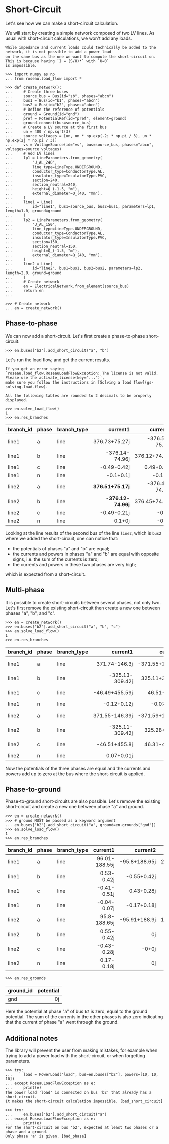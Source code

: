 # Short-Circuit

Let's see how we can make a short-circuit calculation.

We will start by creating a simple network composed of two LV lines. As usual with short-circuit calculations, we
won't add any loads.

```{note}
While impedance and current loads could technically be added to the network, it is not possible to add a power load
on the same bus as the one we want to compute the short-circuit on. This is because having `I = (S/U)*` with `U=0`
is impossible.
```

```pycon
>>> import numpy as np
... from roseau.load_flow import *

>>> def create_network():
...     # Create three buses
...     source_bus = Bus(id="sb", phases="abcn")
...     bus1 = Bus(id="b1", phases="abcn")
...     bus2 = Bus(id="b2", phases="abcn")
...     # Define the reference of potentials
...     ground = Ground(id="gnd")
...     pref = PotentialRef(id="pref", element=ground)
...     ground.connect(bus=source_bus)
...     # Create a LV source at the first bus
...     un = 400 / np.sqrt(3)
...     source_voltages = [un, un * np.exp(-2j * np.pi / 3), un * np.exp(2j * np.pi / 3)]
...     vs = VoltageSource(id="vs", bus=source_bus, phases="abcn", voltages=source_voltages)
...     # Add LV lines
...     lp1 = LineParameters.from_geometry(
...         "U_AL_240",
...         line_type=LineType.UNDERGROUND,
...         conductor_type=ConductorType.AL,
...         insulator_type=InsulatorType.PVC,
...         section=240,
...         section_neutral=240,
...         height=Q_(-1.5, "m"),
...         external_diameter=Q_(40, "mm"),
...     )
...     line1 = Line(
...         id="line1", bus1=source_bus, bus2=bus1, parameters=lp1, length=1.0, ground=ground
...     )
...     lp2 = LineParameters.from_geometry(
...         "U_AL_150",
...         line_type=LineType.UNDERGROUND,
...         conductor_type=ConductorType.AL,
...         insulator_type=InsulatorType.PVC,
...         section=150,
...         section_neutral=150,
...         height=Q_(-1.5, "m"),
...         external_diameter=Q_(40, "mm"),
...     )
...     line2 = Line(
...         id="line2", bus1=bus1, bus2=bus2, parameters=lp2, length=2.0, ground=ground
...     )
...     # Create network
...     en = ElectricalNetwork.from_element(source_bus)
...     return en
...

>>> # Create network
... en = create_network()
```

## Phase-to-phase

We can now add a short-circuit. Let's first create a phase-to-phase short-circuit:

```pycon
>>> en.buses["b2"].add_short_circuit("a", "b")
```

Let's run the load flow, and get the current results.

```{note}
If you get an error saying
`roseau.load_flow.RoseauLoadFlowException: The license is not valid. Please use the activate_license(key="...")`,
make sure you follow the instructions in [Solving a load flow](gs-solving-load-flow).
```

```{note}
All the following tables are rounded to 2 decimals to be properly displayed.
```

```pycon
>>> en.solve_load_flow()
1
>>> en.res_branches
```

| branch_id | phase | branch_type |           current1 |       current2 |             power1 |                  power2 |      potential1 |        potential2 |
| :-------- | :---- | :---------- | -----------------: | -------------: | -----------------: | ----------------------: | --------------: | ----------------: |
| line1     | a     | line        |      376.73+75.27j | -376.51-75.17j | 87001.28-17383.79j |     -69627.19+24139.31j |       230.94-0j |     190.15-26.15j |
| line1     | b     | line        |     -376.14-74.96j |  376.12+74.96j |  58424.2+66571.89j |     -41140.23-59809.99j |    -115.47-200j |    -74.72-173.91j |
| line1     | c     | line        |        -0.49-0.42j |     0.49+0.21j |      -26.77-147.2j |          -14.92+126.89j |    -115.47+200j |   -117.06+208.26j |
| line1     | n     | line        |          -0.1+0.1j |        -0.1-0j |                 0j |             -0.15+0.85j |              0j |         1.63-8.2j |
| line2     | a     | line        |  **376.51+75.17j** | -376.45-74.93j | 69627.19-24139.31j | **-14217.87+41992.82j** |   190.15-26.15j | **57.69-100.07j** |
| line2     | b     | line        | **-376.12-74.96j** |  376.45+74.93j | 41140.23+59809.99j |  **14217.87-41992.82j** |  -74.72-173.91j | **57.69-100.07j** |
| line2     | c     | line        |        -0.49-0.21j |          -0+0j |      14.92-126.89j |                     -0j | -117.06+208.26j |   -120.25+224.73j |
| line2     | n     | line        |             0.1+0j |          -0+0j |         0.15-0.85j |                   -0+0j |       1.63-8.2j |        4.88-24.6j |

Looking at the line results of the second bus of the line `line2`, which is `bus2` where we added the short-circuit,
one can notice that:

- the potentials of phases "a" and "b" are equal;
- the currents and powers in phases "a" and "b" are equal with opposite signs, i.e. the sum of the currents is zero;
- the currents and powers in these two phases are very high;

which is expected from a short-circuit.

## Multi-phase

It is possible to create short-circuits between several phases, not only two. Let's first remove the existing
short-circuit then create a new one between phases "a", "b", and "c".

```pycon
>>> en = create_network()
>>> en.buses["b2"].add_short_circuit("a", "b", "c")
>>> en.solve_load_flow()
1
>>> en.res_branches
```

| branch_id | phase | branch_type |        current1 |        current2 |             power1 |              power2 |     potential1 |      potential2 |
| :-------- | :---- | :---------- | --------------: | --------------: | -----------------: | ------------------: | -------------: | --------------: |
| line1     | a     | line        |   371.74-146.3j | -371.55+146.39j | 85849.21+33785.73j | -63525.86-24647.04j |      230.94-0j |    170.63-0.89j |
| line1     | b     | line        | -325.13-309.42j |  325.11+309.42j | 99425.42+29296.79j | -75755.18-20038.43j |   -115.47-200j |  -91.49-148.71j |
| line1     | c     | line        |  -46.49+455.59j |    46.51-455.8j | 96487.73+43308.59j | -75409.94-31858.46j |   -115.47+200j |  -85.88+156.68j |
| line1     | n     | line        |     -0.12+0.12j |     -0.07-0.01j |                 0j |          -0.4+0.53j |             0j |      6.74-7.09j |
| line2     | a     | line        |  371.55-146.39j | -371.59+146.56j | 63525.86+24647.04j |    3541.55-1646.58j |   170.63-0.89j | **-6.74+7.09j** |
| line2     | b     | line        | -325.11-309.42j |   325.28+309.3j | 75755.18+20038.43j |       1.42+4388.76j | -91.49-148.71j | **-6.74+7.09j** |
| line2     | c     | line        |   -46.51+455.8j |   46.31-455.86j | 75409.94+31858.46j |   -3542.97-2742.18j | -85.88+156.68j | **-6.74+7.09j** |
| line2     | n     | line        |      0.07+0.01j |           -0-0j |          0.4-0.53j |                  0j |     6.74-7.09j |    20.21-21.26j |

Now the potentials of the three phases are equal and the currents and powers add up to zero at the bus where the
short-circuit is applied.

## Phase-to-ground

Phase-to-ground short-circuits are also possible. Let's remove the existing short-circuit and create a new one
between phase "a" and ground.

```pycon
>>> en = create_network()
>>> # ground MUST be passed as a keyword argument
... en.buses["b2"].add_short_circuit("a", ground=en.grounds["gnd"])
>>> en.solve_load_flow()
1
>>> en.res_branches
```

| branch_id | phase | branch_type |      current1 |      current2 |             power1 |              power2 |      potential1 |      potential2 |
| :-------- | :---- | :---------- | ------------: | ------------: | -----------------: | ------------------: | --------------: | --------------: |
| line1     | a     | line        | 96.01-188.55j | -95.8+188.65j | 22173.11+43543.54j | -16858.62-29476.54j |       230.94+0j |     160.3-7.97j |
| line1     | b     | line        |    0.53-0.42j |   -0.55+0.42j |          22.6-154j |       -3.39+192.42j |    -115.47-200j | -166.27-225.68j |
| line1     | c     | line        |   -0.41-0.51j |    0.43+0.28j |      -54.5-141.67j |      -21.22+121.92j |    -115.47+200j | -162.05+176.44j |
| line1     | n     | line        |   -0.04-0.07j |   -0.17+0.18j |                 0j |          4.2+13.63j |              0j |   -50.72-25.69j |
| line2     | a     | line        |  95.8-188.65j | -95.91+188.9j | 16858.62+29476.54j |                  0j |     160.3-7.97j |          **0j** |
| line2     | b     | line        |    0.55-0.42j |            0j |       3.39-192.42j |               -0+0j | -166.27-225.68j | -267.74-277.02j |
| line2     | c     | line        |   -0.43-0.28j |         -0+0j |      21.22-121.92j |                  0j | -162.05+176.44j | -255.11+129.31j |
| line2     | n     | line        |    0.17-0.18j |            0j |        -4.2-13.63j |               -0+0j |   -50.72-25.69j |  -152.11-77.03j |

```pycon
>>> en.res_grounds
```

| ground_id | potential |
| :-------- | --------: |
| gnd       |        0j |

Here the potential at phase "a" of bus `b2` is zero, equal to the ground potential. The sum of the currents in the
other phases is also zero indicating that the current of phase "a" went through the ground.

## Additional notes

The library will prevent the user from making mistakes, for example when trying to add a power load with the
short-circuit, or when forgetting parameters.

```pycon
>>> try:
...     load = PowerLoad("load", bus=en.buses["b2"], powers=[10, 10, 10])
... except RoseauLoadFlowException as e:
...     print(e)
The power load 'load' is connected on bus 'b2' that already has a short-circuit.
It makes the short-circuit calculation impossible. [bad_short_circuit]
```

```pycon
>>> try:
...     en.buses["b2"].add_short_circuit("a")
... except RoseauLoadFlowException as e:
...     print(e)
For the short-circuit on bus 'b2', expected at least two phases or a phase and a ground.
Only phase 'a' is given. [bad_phase]
```
